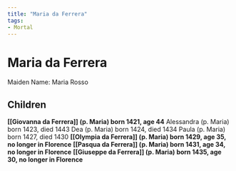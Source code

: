 ```yaml
---
title: "Maria da Ferrera"
tags:
- Mortal
---
```


# Maria da Ferrera
Maiden Name: Maria Rosso

## Children
__[[Giovanna da Ferrera]] (p. Maria) born 1421, age 44__
Alessandra (p. Maria) born 1423, died 1443
Dea (p. Maria) born 1424, died 1434
Paula (p. Maria) born 1427, died 1430
__[[Olympia da Ferrera]] (p. Maria) born 1429, age 35, no longer in Florence__
__[[Pasqua da Ferrera]] (p. Maria) born 1431, age 34, no longer in Florence__
__[[Giuseppe da Ferrera]] (p. Maria) born 1435, age 30, no longer in Florence__